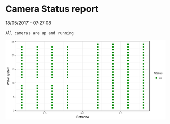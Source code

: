 Camera Status report
================
18/05/2017 - 07:27:08

    All cameras are up and running

![](camreport_files/figure-markdown_github/unnamed-chunk-2-1.png)
